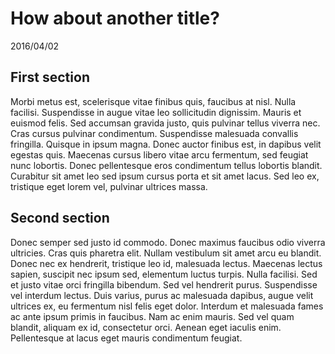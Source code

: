 # How about another title?
2016/04/02

## First section
Morbi metus est, scelerisque vitae finibus quis, faucibus at nisl. Nulla facilisi. Suspendisse in augue vitae leo sollicitudin dignissim. Mauris et euismod felis. Sed accumsan gravida justo, quis pulvinar tellus viverra nec. Cras cursus pulvinar condimentum. Suspendisse malesuada convallis fringilla. Quisque in ipsum magna. Donec auctor finibus est, in dapibus velit egestas quis. Maecenas cursus libero vitae arcu fermentum, sed feugiat nunc lobortis. Donec pellentesque eros condimentum tellus lobortis blandit. Curabitur sit amet leo sed ipsum cursus porta et sit amet lacus. Sed leo ex, tristique eget lorem vel, pulvinar ultrices massa.

## Second section
Donec semper sed justo id commodo. Donec maximus faucibus odio viverra ultricies. Cras quis pharetra elit. Nullam vestibulum sit amet arcu eu blandit. Donec nec ex hendrerit, tristique leo id, malesuada lectus. Maecenas lectus sapien, suscipit nec ipsum sed, elementum luctus turpis. Nulla facilisi. Sed et justo vitae orci fringilla bibendum. Sed vel hendrerit purus. Suspendisse vel interdum lectus. Duis varius, purus ac malesuada dapibus, augue velit ultrices ex, eu fermentum nisl felis eget dolor. Interdum et malesuada fames ac ante ipsum primis in faucibus. Nam ac enim mauris. Sed vel quam blandit, aliquam ex id, consectetur orci. Aenean eget iaculis enim. Pellentesque at lacus eget mauris condimentum feugiat.

